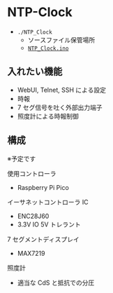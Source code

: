 # NTP-Clock

- `./NTP_Clock`
  - ソースファイル保管場所
  - [`NTP_Clock.ino`](../NTP_Clock/NTP_Clock.ino)

## 入れたい機能

- WebUI, Telnet, SSH による設定
- 時報
- 7 セグ信号を吐く外部出力端子
- 照度計による時報制御

## 構成

※予定です

使用コントローラ

- Raspberry Pi Pico

イーサネットコントローラ IC

- ENC28J60
- 3.3V IO 5V トレラント

7 セグメントディスプレイ

- MAX7219

照度計

- 適当な CdS と抵抗での分圧

